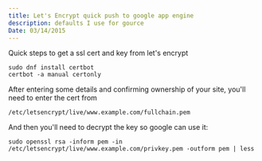 ```yaml
---
title: Let's Encrypt quick push to google app engine
description: defaults I use for gource
Date: 03/14/2015
---
```


Quick steps to get a ssl cert and key from let's encrypt
  ```
  sudo dnf install certbot
  certbot -a manual certonly
  ```

After entering some details and confirming ownership of your site, you'll need to enter the cert from
  ```
  /etc/letsencrypt/live/www.example.com/fullchain.pem
  ```

And then you'll need to decrypt the key so google can use it:
  ```
  sudo openssl rsa -inform pem -in /etc/letsencrypt/live/www.example.com/privkey.pem -outform pem | less
  ```
